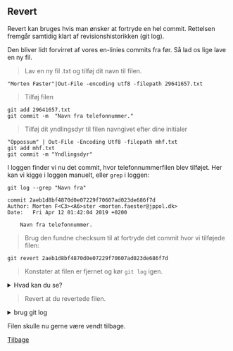 ## Revert 
Revert kan bruges hvis man ønsker at fortryde en hel commit. Rettelsen fremgår samtidig klart af revisionshistorikken (git log). 

Den bliver lidt forvirret af vores en-linies commits fra før. Så lad os lige lave en ny fil. 

> Lav en ny fil <mit-mobilnummer>.txt og tilføj dit navn til filen. 
```
"Morten Fæster"|Out-File -encoding utf8 -filepath 29641657.txt
```
> Tilføj filen 
```
git add 29641657.txt
git commit -m  "Navn fra telefonnummer."
```

> Tilføj dit yndlingsdyr til filen navngivet efter dine initialer
```
"Oppossum" | Out-File -Encoding Utf8 -filepath mhf.txt
git add mhf.txt
git commit -m "Yndlingsdyr"
```
I loggen finder vi nu det commit, hvor telefonnummerfilen blev tilføjet. Her kan vi kigge i loggen manuelt, eller `grep` i loggen: 
```
git log --grep "Navn fra"
```

    commit 2aeb1d8bf4870d0e07229f70607ad023de686f7d
    Author: Morten F<C3><A6>ster <morten.faester@jppol.dk>
    Date:   Fri Apr 12 01:42:04 2019 +0200
    
        Navn fra telefonnummer.

> Brug den fundne checksum til at fortryde det commit hvor vi tilføjede filen: 
```
git revert 2aeb1d8bf4870d0e07229f70607ad023de686f7d
```

> Konstater at filen er fjernet og kør `git log` igen. 

<details><summary>Hvad kan du se?</summary>

Det skulle gerne fremgå at filen er forsvundet. 

</details>

> Revert at du revertede filen. 

<details><summary>brug git log</summary>

Hvis du bruger git log med *grep* som før, burde du nu se to commits. 

    C:\temp\bar [lab2]> git log --grep "Navn fra"
    commit 4520d85a6e80f5d9d03bf168d8a6dd361db297e9 (HEAD -> lab2)
    Author: Morten F<C3><A6>ster <morten.faester@jppol.dk>
    Date:   Fri Apr 12 01:45:35 2019 +0200
    
        Revert "Navn fra telefonnummer."
    
        This reverts commit 2aeb1d8bf4870d0e07229f70607ad023de686f7d.
    
    commit 2aeb1d8bf4870d0e07229f70607ad023de686f7d
    Author: Morten F<C3><A6>ster <morten.faester@jppol.dk>
    Date:   Fri Apr 12 01:42:04 2019 +0200
    
        Navn fra telefonnummer.
    

Du kan reverte 'Revert "Navn fra telefonnummer.' som via hashen for commited: 

```
git revert 4520d85a6e80f5d9d03bf168d8a6dd361db297e9
```
</details>

Filen skulle nu gerne være vendt tilbage. 

[Tilbage](lab3.md)
